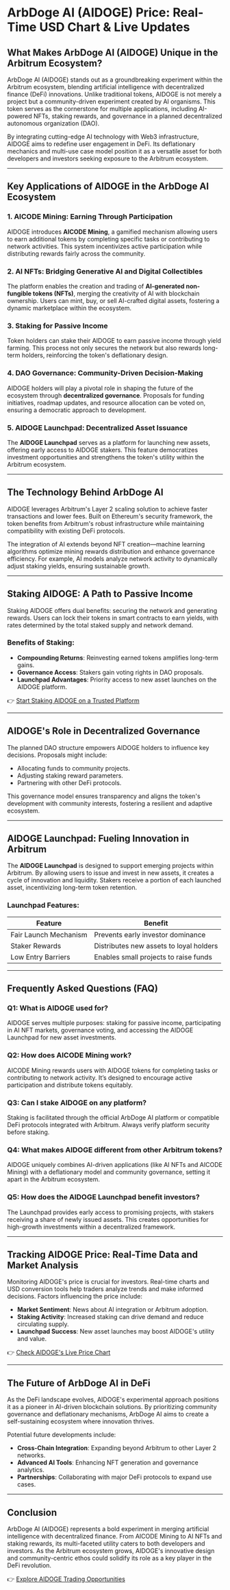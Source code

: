 # ArbDoge AI (AIDOGE) Price: Real-Time USD Chart & Live Updates  

## What Makes ArbDoge AI (AIDOGE) Unique in the Arbitrum Ecosystem?  
ArbDoge AI (AIDOGE) stands out as a groundbreaking experiment within the Arbitrum ecosystem, blending artificial intelligence with decentralized finance (DeFi) innovations. Unlike traditional tokens, AIDOGE is not merely a project but a community-driven experiment created by AI organisms. This token serves as the cornerstone for multiple applications, including AI-powered NFTs, staking rewards, and governance in a planned decentralized autonomous organization (DAO).  

By integrating cutting-edge AI technology with Web3 infrastructure, AIDOGE aims to redefine user engagement in DeFi. Its deflationary mechanics and multi-use case model position it as a versatile asset for both developers and investors seeking exposure to the Arbitrum ecosystem.  

---

## Key Applications of AIDOGE in the ArbDoge AI Ecosystem  

### 1. **AICODE Mining: Earning Through Participation**  
AIDOGE introduces **AICODE Mining**, a gamified mechanism allowing users to earn additional tokens by completing specific tasks or contributing to network activities. This system incentivizes active participation while distributing rewards fairly across the community.  

### 2. **AI NFTs: Bridging Generative AI and Digital Collectibles**  
The platform enables the creation and trading of **AI-generated non-fungible tokens (NFTs)**, merging the creativity of AI with blockchain ownership. Users can mint, buy, or sell AI-crafted digital assets, fostering a dynamic marketplace within the ecosystem.  

### 3. **Staking for Passive Income**  
Token holders can stake their AIDOGE to earn passive income through yield farming. This process not only secures the network but also rewards long-term holders, reinforcing the token's deflationary design.  

### 4. **DAO Governance: Community-Driven Decision-Making**  
AIDOGE holders will play a pivotal role in shaping the future of the ecosystem through **decentralized governance**. Proposals for funding initiatives, roadmap updates, and resource allocation can be voted on, ensuring a democratic approach to development.  

### 5. **AIDOGE Launchpad: Decentralized Asset Issuance**  
The **AIDOGE Launchpad** serves as a platform for launching new assets, offering early access to AIDOGE stakers. This feature democratizes investment opportunities and strengthens the token's utility within the Arbitrum ecosystem.  

---

## The Technology Behind ArbDoge AI  
AIDOGE leverages Arbitrum's Layer 2 scaling solution to achieve faster transactions and lower fees. Built on Ethereum's security framework, the token benefits from Arbitrum's robust infrastructure while maintaining compatibility with existing DeFi protocols.  

The integration of AI extends beyond NFT creation—machine learning algorithms optimize mining rewards distribution and enhance governance efficiency. For example, AI models analyze network activity to dynamically adjust staking yields, ensuring sustainable growth.  

---

## Staking AIDOGE: A Path to Passive Income  
Staking AIDOGE offers dual benefits: securing the network and generating rewards. Users can lock their tokens in smart contracts to earn yields, with rates determined by the total staked supply and network demand.  

### Benefits of Staking:  
- **Compounding Returns**: Reinvesting earned tokens amplifies long-term gains.  
- **Governance Access**: Stakers gain voting rights in DAO proposals.  
- **Launchpad Advantages**: Priority access to new asset launches on the AIDOGE platform.  

👉 [Start Staking AIDOGE on a Trusted Platform](https://bit.ly/okx-bonus)  

---

## AIDOGE's Role in Decentralized Governance  
The planned DAO structure empowers AIDOGE holders to influence key decisions. Proposals might include:  
- Allocating funds to community projects.  
- Adjusting staking reward parameters.  
- Partnering with other DeFi protocols.  

This governance model ensures transparency and aligns the token's development with community interests, fostering a resilient and adaptive ecosystem.  

---

## AIDOGE Launchpad: Fueling Innovation in Arbitrum  
The **AIDOGE Launchpad** is designed to support emerging projects within Arbitrum. By allowing users to issue and invest in new assets, it creates a cycle of innovation and liquidity. Stakers receive a portion of each launched asset, incentivizing long-term token retention.  

### Launchpad Features:  
| Feature                | Benefit                              |  
|------------------------|---------------------------------------|  
| Fair Launch Mechanism  | Prevents early investor dominance     |  
| Staker Rewards         | Distributes new assets to loyal holders|  
| Low Entry Barriers     | Enables small projects to raise funds |  

---

## Frequently Asked Questions (FAQ)  

### **Q1: What is AIDOGE used for?**  
AIDOGE serves multiple purposes: staking for passive income, participating in AI NFT markets, governance voting, and accessing the AIDOGE Launchpad for new asset investments.  

### **Q2: How does AICODE Mining work?**  
AICODE Mining rewards users with AIDOGE tokens for completing tasks or contributing to network activity. It’s designed to encourage active participation and distribute tokens equitably.  

### **Q3: Can I stake AIDOGE on any platform?**  
Staking is facilitated through the official ArbDoge AI platform or compatible DeFi protocols integrated with Arbitrum. Always verify platform security before staking.  

### **Q4: What makes AIDOGE different from other Arbitrum tokens?**  
AIDOGE uniquely combines AI-driven applications (like AI NFTs and AICODE Mining) with a deflationary model and community governance, setting it apart in the Arbitrum ecosystem.  

### **Q5: How does the AIDOGE Launchpad benefit investors?**  
The Launchpad provides early access to promising projects, with stakers receiving a share of newly issued assets. This creates opportunities for high-growth investments within a decentralized framework.  

---

## Tracking AIDOGE Price: Real-Time Data and Market Analysis  
Monitoring AIDOGE's price is crucial for investors. Real-time charts and USD conversion tools help traders analyze trends and make informed decisions. Factors influencing the price include:  
- **Market Sentiment**: News about AI integration or Arbitrum adoption.  
- **Staking Activity**: Increased staking can drive demand and reduce circulating supply.  
- **Launchpad Success**: New asset launches may boost AIDOGE's utility and value.  

👉 [Check AIDOGE's Live Price Chart](https://bit.ly/okx-bonus)  

---

## The Future of ArbDoge AI in DeFi  
As the DeFi landscape evolves, AIDOGE's experimental approach positions it as a pioneer in AI-driven blockchain solutions. By prioritizing community governance and deflationary mechanisms, ArbDoge AI aims to create a self-sustaining ecosystem where innovation thrives.  

Potential future developments include:  
- **Cross-Chain Integration**: Expanding beyond Arbitrum to other Layer 2 networks.  
- **Advanced AI Tools**: Enhancing NFT generation and governance analytics.  
- **Partnerships**: Collaborating with major DeFi protocols to expand use cases.  

---

## Conclusion  
ArbDoge AI (AIDOGE) represents a bold experiment in merging artificial intelligence with decentralized finance. From AICODE Mining to AI NFTs and staking rewards, its multi-faceted utility caters to both developers and investors. As the Arbitrum ecosystem grows, AIDOGE's innovative design and community-centric ethos could solidify its role as a key player in the DeFi revolution.  

👉 [Explore AIDOGE Trading Opportunities](https://bit.ly/okx-bonus)